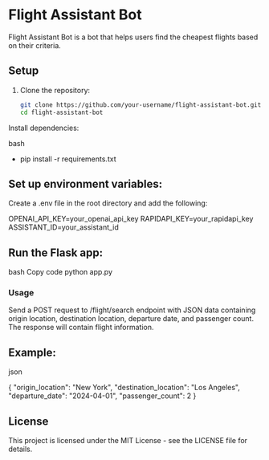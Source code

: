 # Flight Assistant Bot

Flight Assistant Bot is a bot that helps users find the cheapest flights based on their criteria.

## Setup

1. Clone the repository:

   ```bash
   git clone https://github.com/your-username/flight-assistant-bot.git
   cd flight-assistant-bot
Install dependencies:

bash
- pip install -r requirements.txt

## Set up environment variables:

Create a .env file in the root directory and add the following:

OPENAI_API_KEY=your_openai_api_key
RAPIDAPI_KEY=your_rapidapi_key
ASSISTANT_ID=your_assistant_id


## Run the Flask app:

bash
Copy code
python app.py

### Usage
Send a POST request to /flight/search endpoint with JSON data containing origin location, destination location, departure date, and passenger count. The response will contain flight information.

## Example:

json

{
  "origin_location": "New York",
  "destination_location": "Los Angeles",
  "departure_date": "2024-04-01",
  "passenger_count": 2
}

## License
This project is licensed under the MIT License - see the LICENSE file for details.





